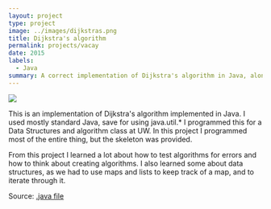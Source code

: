 ```yaml
---
layout: project
type: project
image: ../images/dijkstras.png
title: Dijkstra's algorithm
permalink: projects/vacay
date: 2015
labels:
  - Java
summary: A correct implementation of Dijkstra's algorithm in Java, along with a graph implementation
---
```


<img class="ui medium right floated rounded image" src="../images/dijkstras.png">

This is an implementation of Dijkstra's algorithm implemented in Java. I used mostly standard Java, save for using java.util.* 
I programmed this for a Data Structures and algorithm class at UW. In this project I programmed most of the entire thing, but the skeleton was provided.

From this project I learned a lot about how to test algorithms for errors and how to think about creating algorithms. I also learned some about data structures, as we had to use maps and lists to keep track of a map, and to iterate through it.
 
Source: <a href="projects/myGraph.java"><i class="large github icon"></i>.java file</a>

